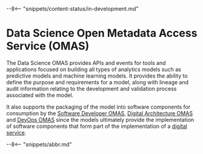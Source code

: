 <!-- SPDX-License-Identifier: CC-BY-4.0 -->
<!-- Copyright Contributors to the Egeria project. -->

--8<-- "snippets/content-status/in-development.md"

# Data Science Open Metadata Access Service (OMAS)

The Data Science OMAS provides APIs and events for tools and applications focused on building all types of analytics models such as predictive models and machine learning models.  It provides the ability to define the purpose and requirements for a model, along with lineage and audit information relating to the development and validation process associated with the model.

It also supports the packaging of the model into software components for consumption by the [Software Developer OMAS](./services/omas/software-developer/overview), [Digital Architecture OMAS](./services/omas/digital-architecture/overview) and [DevOps OMAS](./services/omas/dev-ops/overview) since the models ultimately provide the implementation of software components that form part of the implementation of a [digital service](./services/omas/digital-service/overview).


--8<-- "snippets/abbr.md"
